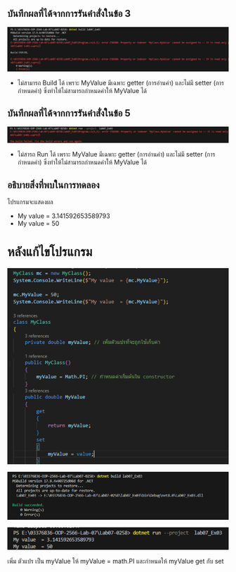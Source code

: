 ## บันทึกผลที่ได้จากการรันคำสั่งในข้อ 3

![pic](/Pictures/pic-5.png)

- ไม่สามารถ Build ได้ เพราะ  MyValue มีเฉพาะ getter (การอ่านค่า) และไม่มี setter (การกำหนดค่า) ซึ่งทำให้ไม่สามารถกำหนดค่าให้ MyValue ได้

## บันทึกผลที่ได้จากการรันคำสั่งในข้อ 5

![pic](/Pictures/pic-6.png)

- ไม่สารถ Run ได้ เพราะ MyValue มีเฉพาะ getter (การอ่านค่า) และไม่มี setter (การกำหนดค่า) ซึ่งทำให้ไม่สามารถกำหนดค่าให้ MyValue ได้

## อธิบายสิ่งที่พบในการทดลอง
โปรแกรมจะแสดงผล

- My value  = 3.141592653589793
- My value  = 50

# หลังแก้ไขโปรแกรม

![pic](/Pictures/pic-9.png)

![pic](/Pictures/pic-7.png)

![pic](/Pictures/pic-8.png)

เพิ่ม ตัวแปร เป็น myValue ให้ myValue = math.PI และกำหนดให้ myValue get กับ set
